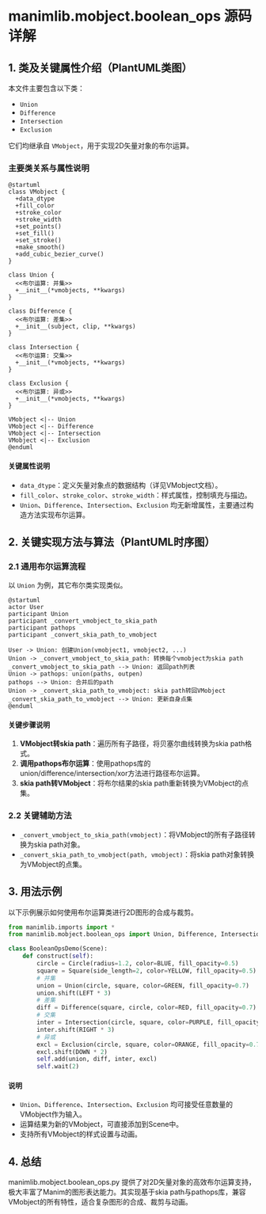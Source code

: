 # manimlib.mobject.boolean_ops 源码详解

## 1. 类及关键属性介绍（PlantUML类图）

本文件主要包含以下类：

- `Union`
- `Difference`
- `Intersection`
- `Exclusion`

它们均继承自 `VMobject`，用于实现2D矢量对象的布尔运算。

### 主要类关系与属性说明

```plantuml
@startuml
class VMobject {
  +data_dtype
  +fill_color
  +stroke_color
  +stroke_width
  +set_points()
  +set_fill()
  +set_stroke()
  +make_smooth()
  +add_cubic_bezier_curve()
}

class Union {
  <<布尔运算: 并集>>
  +__init__(*vmobjects, **kwargs)
}

class Difference {
  <<布尔运算: 差集>>
  +__init__(subject, clip, **kwargs)
}

class Intersection {
  <<布尔运算: 交集>>
  +__init__(*vmobjects, **kwargs)
}

class Exclusion {
  <<布尔运算: 异或>>
  +__init__(*vmobjects, **kwargs)
}

VMobject <|-- Union
VMobject <|-- Difference
VMobject <|-- Intersection
VMobject <|-- Exclusion
@enduml
```

#### 关键属性说明
- `data_dtype`：定义矢量对象点的数据结构（详见VMobject文档）。
- `fill_color`、`stroke_color`、`stroke_width`：样式属性，控制填充与描边。
- `Union`、`Difference`、`Intersection`、`Exclusion` 均无新增属性，主要通过构造方法实现布尔运算。


## 2. 关键实现方法与算法（PlantUML时序图）

### 2.1 通用布尔运算流程

以 `Union` 为例，其它布尔类实现类似。

```plantuml
@startuml
actor User
participant Union
participant _convert_vmobject_to_skia_path
participant pathops
participant _convert_skia_path_to_vmobject

User -> Union: 创建Union(vmobject1, vmobject2, ...)
Union -> _convert_vmobject_to_skia_path: 转换每个vmobject为skia path
_convert_vmobject_to_skia_path --> Union: 返回path列表
Union -> pathops: union(paths, outpen)
pathops --> Union: 合并后的path
Union -> _convert_skia_path_to_vmobject: skia path转回VMobject
_convert_skia_path_to_vmobject --> Union: 更新自身点集
@enduml
```

#### 关键步骤说明
1. **VMobject转skia path**：遍历所有子路径，将贝塞尔曲线转换为skia path格式。
2. **调用pathops布尔运算**：使用pathops库的union/difference/intersection/xor方法进行路径布尔运算。
3. **skia path转VMobject**：将布尔结果的skia path重新转换为VMobject的点集。

### 2.2 关键辅助方法
- `_convert_vmobject_to_skia_path(vmobject)`：将VMobject的所有子路径转换为skia path对象。
- `_convert_skia_path_to_vmobject(path, vmobject)`：将skia path对象转换为VMobject的点集。


## 3. 用法示例

以下示例展示如何使用布尔运算类进行2D图形的合成与裁剪。

```python
from manimlib.imports import *
from manimlib.mobject.boolean_ops import Union, Difference, Intersection, Exclusion

class BooleanOpsDemo(Scene):
    def construct(self):
        circle = Circle(radius=1.2, color=BLUE, fill_opacity=0.5)
        square = Square(side_length=2, color=YELLOW, fill_opacity=0.5)
        # 并集
        union = Union(circle, square, color=GREEN, fill_opacity=0.7)
        union.shift(LEFT * 3)
        # 差集
        diff = Difference(square, circle, color=RED, fill_opacity=0.7)
        # 交集
        inter = Intersection(circle, square, color=PURPLE, fill_opacity=0.7)
        inter.shift(RIGHT * 3)
        # 异或
        excl = Exclusion(circle, square, color=ORANGE, fill_opacity=0.7)
        excl.shift(DOWN * 2)
        self.add(union, diff, inter, excl)
        self.wait(2)
```

#### 说明
- `Union`、`Difference`、`Intersection`、`Exclusion` 均可接受任意数量的VMobject作为输入。
- 运算结果为新的VMobject，可直接添加到Scene中。
- 支持所有VMobject的样式设置与动画。


## 4. 总结

manimlib.mobject.boolean_ops.py 提供了对2D矢量对象的高效布尔运算支持，极大丰富了Manim的图形表达能力。其实现基于skia path与pathops库，兼容VMobject的所有特性，适合复杂图形的合成、裁剪与动画。
